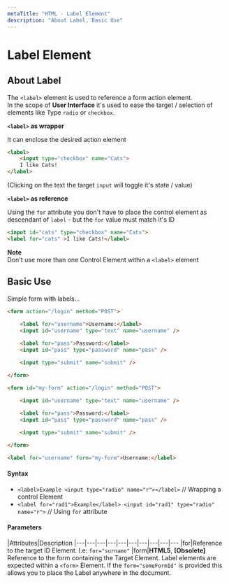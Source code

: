 ```yaml
---
metaTitle: "HTML - Label Element"
description: "About Label, Basic Use"
---
```


# Label Element



## About Label


The `<label>` element is used to reference a form action element.<br />
In the scope of **User Interface** it's used to ease the target / selection of elements like Type `radio` or `checkbox`.

**`<label>` as wrapper**

It can enclose the desired action element

```html
<label>
    <input type="checkbox" name="Cats">
    I like Cats!
</label>

```

(Clicking on the text the target `input` will toggle it's state / value)

**`<label>` as reference**

Using the `for` attribute you don't have to place the control element as descendant of `label` - but the `for` value must match it's ID

```html
<input id="cats" type="checkbox" name="Cats">
<label for="cats" >I like Cats!</label>

```

**Note**<br />
Don't use more than one Control Element within a `<label>` element



## Basic Use


Simple form with labels...

```html
<form action="/login" method="POST">
    
    <label for="username">Username:</label>
    <input id="username" type="text" name="username" />

    <label for="pass">Password:</label>
    <input id="pass" type="password" name="pass" />

    <input type="submit" name="submit" />

</form>

```

```html
<form id="my-form" action="/login" method="POST">
    
    <input id="username" type="text" name="username" />

    <label for="pass">Password:</label>
    <input id="pass" type="password" name="pass" />

    <input type="submit" name="submit" />

</form>

<label for="username" form="my-form">Username:</label>

```



#### Syntax


- `<label>Example <input type="radio" name="r"></label>` // Wrapping a control Element
- `<label for="rad1">Example</label> <input id="rad1" type="radio" name="r">`   // Using `for` attribute



#### Parameters


|Attributes|Description
|---|---|---|---|---|---|---|---|---|---
|for|Reference to the target ID Element. I.e: `for="surname"`
|form|**HTML5**, **[Obsolete]**  Reference to the form containing the Target Element. Label elements are expected within a `<form>` Element. If the `form="someFormId"` is provided this allows you to place the Label anywhere in the document.


